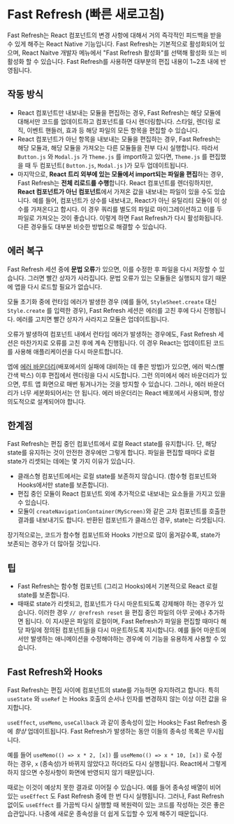 # Fast Refresh (빠른 새로고침)

Fast Refresh는 React 컴포넌트의 변경 사항에 대해서 거의 즉각적인 피드백을 받을 수 있게 해주는 React Native 기능입니다. Fast Refresh는 기본적으로 활성화되어 있으며, React Naitve 개발자 메뉴에서 "Fast Refresh 활성화"를 선택해 활성화 또는 비활성화 할 수 있습니다. Fast Refresh를 사용하면 대부분의 편집 내용이 1~2초 내에 반영됩니다. 

## 작동 방식

- React 컴포넌트만 내보내는 모듈을 편집하는 경우, Fast Refresh는 해당 모듈에 대해서만 코드를 업데이트하고 컴포넌트를 다시 렌더링합니다. 스타일, 렌더링 로직, 이벤트 핸들러, 효과 등 해당 파일의 모든 항목을 편집할 수 있습니다. 
- React 컴포넌트가 아닌 항목을 내보내는 모듈을 편집하는 경우, Fast Refresh는 해당 모듈과, 해당 모듈을 가져오는 다른 모듈들을 전부 다시 실행합니다. 따라서 `Button.js` 와 `Modal.js` 가 `Theme.js` 를 import하고 있다면, `Theme.js` 를 편집했을 때 두 컴포넌트( `Button.js`, `Modal.js` )가 모두 업데이트됩니다. 
- 마지막으로, **React 트리 외부에 있는 모듈에서 import되는 파일을 편집**하는 경우, Fast Refresh는 **전체 리로드를 수행**합니다. React 컴포넌트를 렌더링하지만, **React 컴포넌트가 아닌 컴포넌트**에서 가져온 값을 내보내는 파일이 있을 수도 있습니다. 예를 들어, 컴포넌트가 상수를 내보내고, React가 아닌 유틸리티 모듈이 이 상수를 가져온다고 합시다. 이 경우 쿼리를 별도의 파일로 마이그레이션하고 이를 두 파일로 가져오는 것이 좋습니다. 이렇게 하면 Fast Refresh가 다시 활성화됩니다. 다른 경우들도 대부분 비슷한 방법으로 해결할 수 있습니다. 

## 에러 복구

Fast Refresh 세션 중에 **문법 오류**가 있으면, 이를 수정한 후 파일을 다시 저장할 수 있습니다. 그러면 빨간 상자가 사라집니다. 문법 오류가 있는 모듈들은 실행되지 않기 때문에 앱을 다시 로드할 필요가 없습니다. 

모듈 초기화 중에 런타임 에러가 발생한 경우 (예를 들어, `StyleSheet.create` 대신 `Style.create` 를 입력한 경우), Fast Refresh 세션은 에러를 고친 후에 다시 진행됩니다. 에러를 고치면 빨간 상자가 사라지고 모듈은 업데이트됩니다. 

오류가 발생하여 컴포넌트 내에서 런타임 에러가 발생하는 경우에도, Fast Refresh 세션은 마찬가지로 오류를 고친 후에 계속 진행됩니다. 이 경우 React는 업데이트된 코드를 사용해 애플리케이션을 다시 마운트합니다. 

엡에 [에러 바운더리](https://reactjs.org/docs/error-boundaries.html)(배포에서의 실패에 대비하는 데 좋은 방법)가 있으면, 에러 박스(빨간색 박스) 이후 편집에서 렌더링을 다시 시도합니다. 그런 의미에서 에러 바운더리가 있으면, 루트 앱 화면으로 매번 튕겨나가는 것을 방지할 수 있습니다. 그러나, 에러 바운더리가 너무 세분화되어서는 안 됩니다. 에러 바운더리는 React 배포에서 사용되며, 항상 의도적으로 설계되어야 합니다. 

## 한계점

Fast Refresh는 편집 중인 컴포넌트에서 로컬 React state를 유지합니다. 단, 해당 state를 유지하는 것이 안전한 경우에만 그렇게 합니다. 파일을 편집할 때마다 로컬 state가 리셋되는 데에는 몇 가지 이유가 있습니다. 

- 클래스형 컴포넌트에서는 로컬 state를 보존하지 않습니다. (함수형 컴포넌트와 Hooks에서만 state를 보존합니다). 
- 편집 중인 모듈이 React 컴포넌트 외에 추가적으로 내보내는 요소들을 가지고 있을 수 있습니다. 
- 모듈이 `createNavigationContainer(MyScreen)`와 같은 고차 컴포넌트를 호출한 결과를 내보내기도 합니다. 반환된 컴포넌트가 클래스인 경우, state는 리셋됩니다. 

장기적으로는, 코드가 함수형 컴포넌트와 Hooks 기반으로 많이 옮겨갈수록, state가 보존되는 경우가 더 많아질 것입니다. 

## 팁

- Fast Refresh는 함수형 컴포넌트 (그리고 Hooks)에서 기본적으로 React 로컬 state를 보존합니다. 
- 때때로 state가 리셋되고, 컴포넌트가 다시 마운트되도록 강제해야 하는 경우가 있습니다. 이러한 경우  `// @refresh reset` 을 편집 중인 파일의 아무 곳에나 추가하면 됩니다. 이 지시문은 파일의 로컬이며, Fast Refresh가 파일을 편집할 때마다 해당 파일에 정의된 컴포넌트들을 다시 마운트하도록 지시합니다. 예를 들어 마운트에서만 발생하는 애니메이션을 수정해야하는 경우에 이 기능을 유용하게 사용할 수 있습니다. 

## Fast Refresh와 Hooks

Fast Refresh는 편집 사이에 컴포넌트의 state를 가능하면 유지하려고 합니다. 특히 `useState` 와 `useRef` 는 Hooks 호출의 순서나 인자를 변경하지 않는 이상 이전 값을 유지합니다. 

`useEffect`, `useMemo`, `useCallback` 과 같이 종속성이 있는 Hooks는 Fast Refresh 중에 *항상* 업데이트됩니다. Fast Refresh가 발생하는 동안 이들의 종속성 목록은 무시됩니다. 

예를 들어  `useMemo(() => x * 2, [x])` 를  `useMemo(() => x * 10, [x])` 로 수정하는 경우, `x` (종속성)가 바뀌지 않았다고 하더라도 다시 실행됩니다. React에서 그렇게 하지 않으면 수정사항이 화면에 반영되지 않기 때문입니다. 

때로는 이것이 예상치 못한 결과로 이어질 수 있습니다. 예를 들어 종속성 배열이 비어 있는 `useEffect` 도 Fast Refresh 중에 한 번 다시 실행됩니다. 그러나, Fast Refresh 없이도 `useEffect` 를 가끔씩 다시 실행할 때 복원력이 있는 코드를 작성하는 것은 좋은 습관입니다. 나중에 새로운 종속성을 더 쉽게 도입할 수 있게 해주기 때문입니다. 